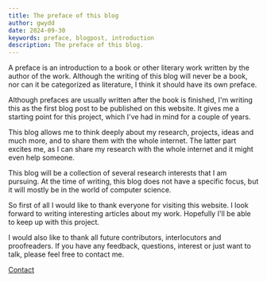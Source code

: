 ```yaml
---
title: The preface of this blog
author: gwydd
date: 2024-09-30
keywords: preface, blogpost, introduction 
description: The preface of this blog.
---
```


A preface is an introduction to a book or other literary work written by the author of the work. 
Although the writing of this blog will never be a book, nor can it be categorized as literature, I think it should have its own preface.

Although prefaces are usually written after the book is finished, 
I'm writing this as the first blog post to be published on this website. 
It gives me a starting point for this project, which I've had in mind for a couple of years.

This blog allows me to think deeply about my research, projects, ideas and much more, and to share them with the whole internet. 
The latter part excites me, as I can share my research with the whole internet and it might even help someone.

This blog will be a collection of several research interests that I am pursuing.
At the time of writing, this blog does not have a specific focus, but it will mostly be in the world of computer science.

So first of all I would like to thank everyone for visiting this website. 
I look forward to writing interesting articles about my work. Hopefully I'll be able to keep up with this project.

I would also like to thank all future contributors, interlocutors and proofreaders. 
If you have any feedback, questions, interest or just want to talk, please feel free to contact me.

[Contact](/contact.html)





